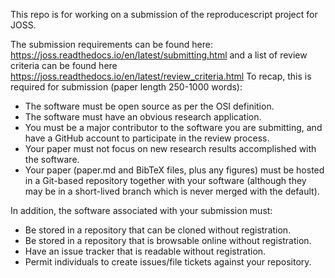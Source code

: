 This repo is for working on a submission of the reproducescript project for JOSS. 

The submission requirements can be found here: https://joss.readthedocs.io/en/latest/submitting.html and a list of review criteria can be found here https://joss.readthedocs.io/en/latest/review_criteria.html
To recap, this is required for submission (paper length 250-1000 words):
- The software must be open source as per the OSI definition.
- The software must have an obvious research application.
- You must be a major contributor to the software you are submitting, and have a GitHub account to participate in the review process.
- Your paper must not focus on new research results accomplished with the software.
- Your paper (paper.md and BibTeX files, plus any figures) must be hosted in a Git-based repository together with your software (although they may be in a short-lived branch which is never merged with the default).

In addition, the software associated with your submission must:
- Be stored in a repository that can be cloned without registration.
- Be stored in a repository that is browsable online without registration.
- Have an issue tracker that is readable without registration.
- Permit individuals to create issues/file tickets against your repository.

